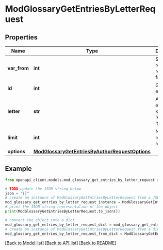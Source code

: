 # ModGlossaryGetEntriesByLetterRequest


## Properties

Name | Type | Description | Notes
------------ | ------------- | ------------- | -------------
**var_from** | **int** | Start returning records from here | [optional] [default to 0]
**id** | **int** | Glossary entry ID | 
**letter** | **str** | A letter, or either keywords: &#39;ALL&#39; or &#39;SPECIAL&#39;. | [default to 'null']
**limit** | **int** | Number of records to return | [optional] [default to 20]
**options** | [**ModGlossaryGetEntriesByAuthorRequestOptions**](ModGlossaryGetEntriesByAuthorRequestOptions.md) |  | [optional] 

## Example

```python
from openapi_client.models.mod_glossary_get_entries_by_letter_request import ModGlossaryGetEntriesByLetterRequest

# TODO update the JSON string below
json = "{}"
# create an instance of ModGlossaryGetEntriesByLetterRequest from a JSON string
mod_glossary_get_entries_by_letter_request_instance = ModGlossaryGetEntriesByLetterRequest.from_json(json)
# print the JSON string representation of the object
print(ModGlossaryGetEntriesByLetterRequest.to_json())

# convert the object into a dict
mod_glossary_get_entries_by_letter_request_dict = mod_glossary_get_entries_by_letter_request_instance.to_dict()
# create an instance of ModGlossaryGetEntriesByLetterRequest from a dict
mod_glossary_get_entries_by_letter_request_from_dict = ModGlossaryGetEntriesByLetterRequest.from_dict(mod_glossary_get_entries_by_letter_request_dict)
```
[[Back to Model list]](../README.md#documentation-for-models) [[Back to API list]](../README.md#documentation-for-api-endpoints) [[Back to README]](../README.md)


